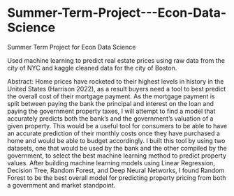 # Summer-Term-Project---Econ-Data-Science
Summer Term Project for Econ Data Science

Used machine learning to predict real estate prices using raw data from the city of NYC and kaggle cleaned data for the city of Boston.

Abstract:
Home prices have rocketed to their highest levels in history in the United States (Harrison 2022), as a
result buyers need a tool to best predict the overall cost of their mortgage payment. As the mortgage
payment is split between paying the bank the principal and interest on the loan and paying the
government property taxes, I will attempt to find a model that accurately predicts both the bank’s and
the government’s valuation of a given property. This would be a useful tool for consumers to be able to
have an accurate prediction of their monthly costs once they have purchased a home and would be able
to budget accordingly. I built this tool by using two datasets, one that would be used by the bank and the
other compiled by the government, to select the best machine learning method to predict property
values. After building machine learning models using Linear Regression, Decision Tree, Random Forest,
and Deep Neural Networks, I found Random Forest to be the best overall model for predicting property
pricing from both a government and market standpoint.
